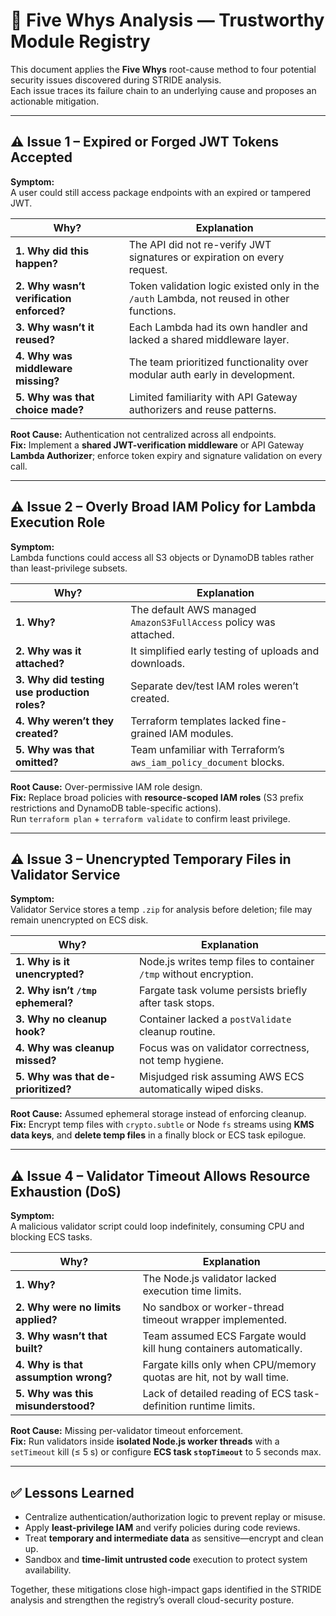 # 🧩 Five Whys Analysis — Trustworthy Module Registry

This document applies the **Five Whys** root-cause method to four potential security issues discovered during STRIDE analysis.  
Each issue traces its failure chain to an underlying cause and proposes an actionable mitigation.

---

## ⚠️ Issue 1 – Expired or Forged JWT Tokens Accepted

**Symptom:**  
A user could still access package endpoints with an expired or tampered JWT.

| Why?                                     | Explanation                                                                               |
| ---------------------------------------- | ----------------------------------------------------------------------------------------- |
| **1. Why did this happen?**              | The API did not re-verify JWT signatures or expiration on every request.                  |
| **2. Why wasn’t verification enforced?** | Token validation logic existed only in the `/auth` Lambda, not reused in other functions. |
| **3. Why wasn’t it reused?**             | Each Lambda had its own handler and lacked a shared middleware layer.                     |
| **4. Why was middleware missing?**       | The team prioritized functionality over modular auth early in development.                |
| **5. Why was that choice made?**         | Limited familiarity with API Gateway authorizers and reuse patterns.                      |

**Root Cause:** Authentication not centralized across all endpoints.  
**Fix:** Implement a **shared JWT-verification middleware** or API Gateway **Lambda Authorizer**; enforce token expiry and signature validation on every call.

---

## ⚠️ Issue 2 – Overly Broad IAM Policy for Lambda Execution Role

**Symptom:**  
Lambda functions could access all S3 objects or DynamoDB tables rather than least-privilege subsets.

| Why?                                         | Explanation                                                        |
| -------------------------------------------- | ------------------------------------------------------------------ |
| **1. Why?**                                  | The default AWS managed `AmazonS3FullAccess` policy was attached.  |
| **2. Why was it attached?**                  | It simplified early testing of uploads and downloads.              |
| **3. Why did testing use production roles?** | Separate dev/test IAM roles weren’t created.                       |
| **4. Why weren’t they created?**             | Terraform templates lacked fine-grained IAM modules.               |
| **5. Why was that omitted?**                 | Team unfamiliar with Terraform’s `aws_iam_policy_document` blocks. |

**Root Cause:** Over-permissive IAM role design.  
**Fix:** Replace broad policies with **resource-scoped IAM roles** (S3 prefix restrictions and DynamoDB table-specific actions).  
Run `terraform plan` + `terraform validate` to confirm least privilege.

---

## ⚠️ Issue 3 – Unencrypted Temporary Files in Validator Service

**Symptom:**  
Validator Service stores a temp `.zip` for analysis before deletion; file may remain unencrypted on ECS disk.

| Why?                                | Explanation                                                       |
| ----------------------------------- | ----------------------------------------------------------------- |
| **1. Why is it unencrypted?**       | Node.js writes temp files to container `/tmp` without encryption. |
| **2. Why isn’t `/tmp` ephemeral?**  | Fargate task volume persists briefly after task stops.            |
| **3. Why no cleanup hook?**         | Container lacked a `postValidate` cleanup routine.                |
| **4. Why was cleanup missed?**      | Focus was on validator correctness, not temp hygiene.             |
| **5. Why was that de-prioritized?** | Misjudged risk assuming AWS ECS automatically wiped disks.        |

**Root Cause:** Assumed ephemeral storage instead of enforcing cleanup.  
**Fix:** Encrypt temp files with `crypto.subtle` or Node `fs` streams using **KMS data keys**, and **delete temp files** in a finally block or ECS task epilogue.

---

## ⚠️ Issue 4 – Validator Timeout Allows Resource Exhaustion (DoS)

**Symptom:**  
A malicious validator script could loop indefinitely, consuming CPU and blocking ECS tasks.

| Why?                                 | Explanation                                                          |
| ------------------------------------ | -------------------------------------------------------------------- |
| **1. Why?**                          | The Node.js validator lacked execution time limits.                  |
| **2. Why were no limits applied?**   | No sandbox or worker-thread timeout wrapper implemented.             |
| **3. Why wasn’t that built?**        | Team assumed ECS Fargate would kill hung containers automatically.   |
| **4. Why is that assumption wrong?** | Fargate kills only when CPU/memory quotas are hit, not by wall time. |
| **5. Why was this misunderstood?**   | Lack of detailed reading of ECS task-definition runtime limits.      |

**Root Cause:** Missing per-validator timeout enforcement.  
**Fix:** Run validators inside **isolated Node.js worker threads** with a `setTimeout` kill (≤ 5 s) or configure **ECS task `stopTimeout`** to 5 seconds max.

---

## ✅ Lessons Learned

- Centralize authentication/authorization logic to prevent replay or misuse.
- Apply **least-privilege IAM** and verify policies during code reviews.
- Treat **temporary and intermediate data** as sensitive—encrypt and clean up.
- Sandbox and **time-limit untrusted code** execution to protect system availability.

Together, these mitigations close high-impact gaps identified in the STRIDE analysis and strengthen the registry’s overall cloud-security posture.
